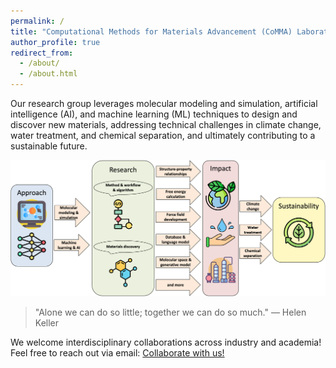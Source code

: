 ```yaml
---
permalink: /
title: "Computational Methods for Materials Advancement (CoMMA) Laboratory" #"<u>Co</u>mputational <u>M</u>ethods for <u>M</u>aterials <u>A</u>dvancement (CoMMA) Laboratory"
author_profile: true
redirect_from: 
  - /about/
  - /about.html
---
```

Our research group leverages molecular modeling and simulation, artificial intelligence (AI), and machine learning (ML) techniques to design and discover new materials, addressing technical challenges in climate change, water treatment, and chemical separation, and ultimately contributing to a sustainable future.

![research](/images/research.png)

> "Alone we can do so little; together we can do so much." — Helen Keller

We welcome interdisciplinary collaborations across industry and academia! Feel free to reach out via email:
[Collaborate with us!](mailto:nwang@uttyler.edu)

